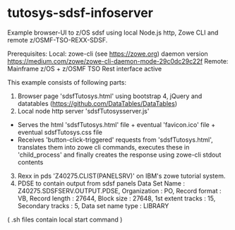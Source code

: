 # tutosys-sdsf-infoserver
Example browser-UI to z/OS sdsf using local Node.js http, Zowe CLI and remote z/OSMF-TSO-REXX-SDSF.

Prerequisites:
Local:
  zowe-cli (see https://zowe.org) daemon version https://medium.com/zowe/zowe-cli-daemon-mode-29c0dc29c22f
Remote:
  Mainframe z/OS + z/OSMF TSO Rest interface active

This example consists of following parts:

1) Browser page 'sdsfTutosys.html' using bootstrap 4, jQuery and  datatables (https://github.com/DataTables/DataTables)
2) Local node http server 'sdsfTutosysserver.js'
  - Serves the html 'sdsfTutosys.html' file + eventual 'favicon.ico' file + eventual sdsfTutosys.css file
  - Receives 'button-click-triggered' requests from 'sdsfTutosys.html', translates them into zowe cli commands, executes these in 'child_process' and finally creates the response using zowe-cli stdout contents
3) Rexx in pds 'Z40275.CLIST(PANELSRV)' on IBM's zowe tutorial system.
4) PDSE to contain output from sdsf panels
 Data Set Name : Z40275.SDSFSERV.OUTPUT.PDSE, Organization : PO, Record format : VB, Record length : 27644, Block size : 27648, 1st extent tracks : 15, Secondary tracks : 5, Data set name type : LIBRARY


( .sh files contain local start command )
